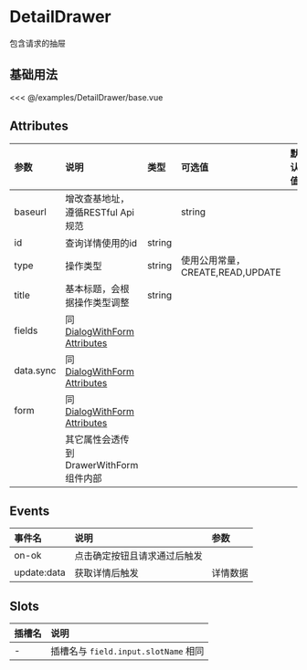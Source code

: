 # DetailDrawer

包含请求的抽屉

## 基础用法

<div class="demo-content">
  <DetailDrawerBase />
</div>

<<< @/examples/DetailDrawer/base.vue

## Attributes

| 参数 | 说明 | 类型 | 可选值 | 默认值 |
| :-- | :-- | :-- | :-- | :-- |
| baseurl | 增改查基地址，遵循RESTful Api规范 |  | string |  |
| id | 查询详情使用的id | string |  |  |
| type | 操作类型 | string | 使用公用常量，CREATE,READ,UPDATE |  |
| title | 基本标题，会根据操作类型调整 | string |  |  |
| fields | 同[DialogWithForm Attributes](./DialogWithForm.md#attributes) |  |  |  |
| data.sync | 同[DialogWithForm Attributes](./DialogWithForm.md#attributes) |  |  |  |
| form | 同[DialogWithForm Attributes](./DialogWithForm.md#attributes) |  |  |  |
|  | 其它属性会透传到DrawerWithForm组件内部 |  |  |  |

## Events

| 事件名 | 说明 | 参数 |
| :-- | :-- | :-- |
| on-ok | 点击确定按钮且请求通过后触发 |  |
| update:data | 获取详情后触发 | 详情数据 |

## Slots

| 插槽名 | 说明 |
| :-- | :-- |
| - | 插槽名与 `field.input.slotName` 相同 |
